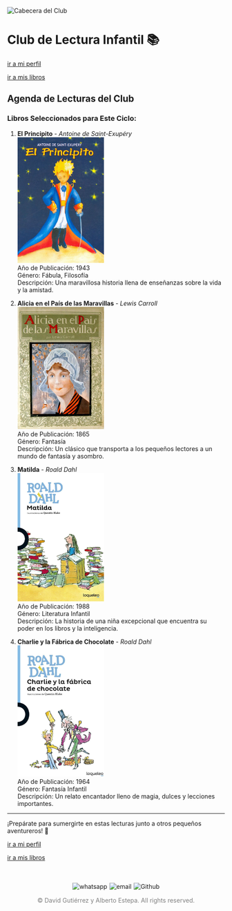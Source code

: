 ![Cabecera del Club](../../imagenes/8.Club_Infantil/Club_InfantilCabecera.png)

# Club de Lectura Infantil 📚

[ir a mi perfil](../../mi_perfil.md)

[ir a mis libros](../../03_Libros/mis_libros.md)

## Agenda de Lecturas del Club

### Libros Seleccionados para Este Ciclo:

1. **El Principito** - *Antoine de Saint-Exupéry*  
   <img src="../../imagenes/Portadas_Libros/Principito.jpg" alt="Portada de El Principito" width="200px">  
   Año de Publicación: 1943  
   Género: Fábula, Filosofía  
   Descripción: Una maravillosa historia llena de enseñanzas sobre la vida y la amistad.

2. **Alicia en el País de las Maravillas** - *Lewis Carroll*  
   <img src="../../imagenes/Portadas_Libros/Alicia.jpg" alt="Portada de Alicia en el País de las Maravillas" width="200px">  
   Año de Publicación: 1865  
   Género: Fantasía  
   Descripción: Un clásico que transporta a los pequeños lectores a un mundo de fantasía y asombro.

3. **Matilda** - *Roald Dahl*  
   <img src="../../imagenes/Portadas_Libros/Matilda.jpg" alt="Portada de Matilda" width="200px">  
   Año de Publicación: 1988  
   Género: Literatura Infantil  
   Descripción: La historia de una niña excepcional que encuentra su poder en los libros y la inteligencia.

4. **Charlie y la Fábrica de Chocolate** - *Roald Dahl*  
   <img src="../../imagenes/Portadas_Libros/Charlie.jpg" alt="Portada de Charlie y la Fábrica de Chocolate" width="200px">  
   Año de Publicación: 1964  
   Género: Fantasía Infantil  
   Descripción: Un relato encantador lleno de magia, dulces y lecciones importantes.

---

¡Prepárate para sumergirte en estas lecturas junto a otros pequeños aventureros! 🌟

[ir a mi perfil](../../mi_perfil.md)

[ir a mis libros](../../03_Libros/mis_libros.md)

<div style="display: flex; justify-content: space-between; align-items: center; margin-left: 30%;margin-right: 30%;margin-top: 50px">
  <img src="../../imagenes/whatsapplogo.png" alt="whatsapp">
  <img src="../../imagenes/emaillogopng.png" alt="email" >
  <img src="../../imagenes/githublogopng.png" alt="Github">
</div>

<p style="text-align: center;color:grey; margin-top: 3%"> 
&copy David Gutiérrez y Alberto Estepa. All rights reserved.
</p>